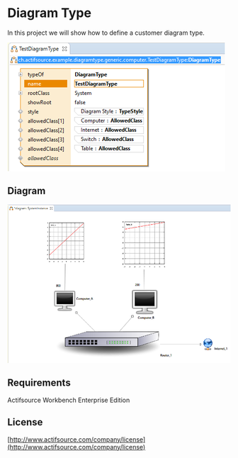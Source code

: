 # Diagram Type
In this project we will show how to define a customer diagram type.

![Diagram Type](images/diagramtype.png)

## Diagram
![Diagram](images/computersystem.png)

## Requirements
Actifsource Workbench Enterprise Edition

## License
[http://www.actifsource.com/company/license](http://www.actifsource.com/company/license)

 
